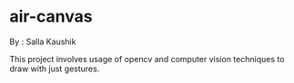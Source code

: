 # air-canvas
By : Salla Kaushik

This project involves usage of opencv and computer vision techniques to draw with just gestures.

